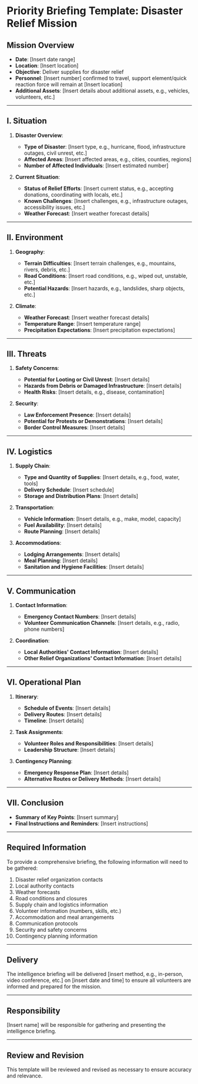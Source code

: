 # Priority Briefing Template: Disaster Relief Mission

## Mission Overview

- **Date**: [Insert date range]
- **Location**: [Insert location]
- **Objective**: Deliver supplies for disaster relief
- **Personnel**: [Insert number] confirmed to travel, support element/quick reaction force will remain at [Insert location]
- **Additional Assets**: [Insert details about additional assets, e.g., vehicles, volunteers, etc.]

---

## I. Situation

1. **Disaster Overview**:
   - **Type of Disaster**: [Insert type, e.g., hurricane, flood, infrastructure outages, civil unrest, etc.]
   - **Affected Areas**: [Insert affected areas, e.g., cities, counties, regions]
   - **Number of Affected Individuals**: [Insert estimated number]

2. **Current Situation**:
   - **Status of Relief Efforts**: [Insert current status, e.g., accepting donations, coordinating with locals, etc.]
   - **Known Challenges**: [Insert challenges, e.g., infrastructure outages, accessibility issues, etc.]
   - **Weather Forecast**: [Insert weather forecast details]

---

## II. Environment

1. **Geography**:
   - **Terrain Difficulties**: [Insert terrain challenges, e.g., mountains, rivers, debris, etc.]
   - **Road Conditions**: [Insert road conditions, e.g., wiped out, unstable, etc.]
   - **Potential Hazards**: [Insert hazards, e.g., landslides, sharp objects, etc.]

2. **Climate**:
   - **Weather Forecast**: [Insert weather forecast details]
   - **Temperature Range**: [Insert temperature range]
   - **Precipitation Expectations**: [Insert precipitation expectations]

---

## III. Threats

1. **Safety Concerns**:
   - **Potential for Looting or Civil Unrest**: [Insert details]
   - **Hazards from Debris or Damaged Infrastructure**: [Insert details]
   - **Health Risks**: [Insert details, e.g., disease, contamination]

2. **Security**:
   - **Law Enforcement Presence**: [Insert details]
   - **Potential for Protests or Demonstrations**: [Insert details]
   - **Border Control Measures**: [Insert details]

---

## IV. Logistics

1. **Supply Chain**:
   - **Type and Quantity of Supplies**: [Insert details, e.g., food, water, tools]
   - **Delivery Schedule**: [Insert schedule]
   - **Storage and Distribution Plans**: [Insert details]

2. **Transportation**:
   - **Vehicle Information**: [Insert details, e.g., make, model, capacity]
   - **Fuel Availability**: [Insert details]
   - **Route Planning**: [Insert details]

3. **Accommodations**:
   - **Lodging Arrangements**: [Insert details]
   - **Meal Planning**: [Insert details]
   - **Sanitation and Hygiene Facilities**: [Insert details]

---

## V. Communication

1. **Contact Information**:
   - **Emergency Contact Numbers**: [Insert details]
   - **Volunteer Communication Channels**: [Insert details, e.g., radio, phone numbers]

2. **Coordination**:
   - **Local Authorities' Contact Information**: [Insert details]
   - **Other Relief Organizations' Contact Information**: [Insert details]

---

## VI. Operational Plan

1. **Itinerary**:
   - **Schedule of Events**: [Insert details]
   - **Delivery Routes**: [Insert details]
   - **Timeline**: [Insert details]

2. **Task Assignments**:
   - **Volunteer Roles and Responsibilities**: [Insert details]
   - **Leadership Structure**: [Insert details]

3. **Contingency Planning**:
   - **Emergency Response Plan**: [Insert details]
   - **Alternative Routes or Delivery Methods**: [Insert details]

---

## VII. Conclusion

- **Summary of Key Points**: [Insert summary]
- **Final Instructions and Reminders**: [Insert instructions]

---

## Required Information

To provide a comprehensive briefing, the following information will need to be gathered:

1. Disaster relief organization contacts
2. Local authority contacts
3. Weather forecasts
4. Road conditions and closures
5. Supply chain and logistics information
6. Volunteer information (numbers, skills, etc.)
7. Accommodation and meal arrangements
8. Communication protocols
9. Security and safety concerns
10. Contingency planning information

---

## Delivery

The intelligence briefing will be delivered [insert method, e.g., in-person, video conference, etc.] on [insert date and time] to ensure all volunteers are informed and prepared for the mission.

---

## Responsibility

[Insert name] will be responsible for gathering and presenting the intelligence briefing.

---

## Review and Revision

This template will be reviewed and revised as necessary to ensure accuracy and relevance.
